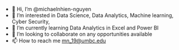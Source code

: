 - 👋 Hi, I’m @michaelnhien-nguyen
- 👀 I’m interested in Data Science, Data Analytics, Machine learning, Cyber Security, 
- 🌱 I’m currently learning Data Analytics in Excel and Power BI
- 💞️ I’m looking to collaborate on any opportunities available
- 📫 How to reach me mn_19@umbc.edu

<!---
michaelnhien-nguyen/michaelnhien-nguyen is a ✨ special ✨ repository because its `README.md` (this file) appears on your GitHub profile.
You can click the Preview link to take a look at your changes.
--->
